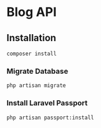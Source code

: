 # Blog API

## Installation

```
composer install
```

### Migrate Database

```
php artisan migrate
```

### Install Laravel Passport

```
php artisan passport:install
```